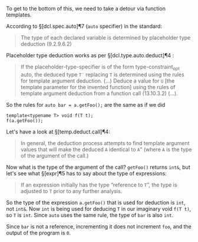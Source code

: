 To get to the bottom of this, we need to take a detour via function templates.

According to §[dcl.spec.auto]¶7 (`auto` specifier) in the standard:
> The type of each declared variable is determined by placeholder type deduction (9.2.9.6.2)

Placeholder type deduction works as per §[dcl.type.auto.deduct]¶4 :

> If the placeholder-type-specifier is of the form type-constraint<sub>opt</sub> auto, the deduced type `T′` replacing `T` is determined using the rules for template argument deduction. (...) Deduce a value for `U` [the template parameter for the invented function] using the rules of template argument deduction from a function call (13.10.3.2) (...).

So the rules for `auto bar = a.getFoo();` are the same as if we did

```
template<typename T> void f(T t);
f(a.getFoo());
```

Let's have a look at §[temp.deduct.call]¶4:
> In general, the deduction process attempts to find template argument values that will make the deduced `A` identical to `A`" (where `A` is the type of the argument of the call.)

Now what is the type of the argument of the call? `getFoo()` returns `int&`, but let's see what §[expr]¶5 has to say about the type of expressions:
> If an expression initially has the type “reference to `T`”, the type is adjusted to `T` prior to any further analysis.

So the type of the expression `a.getFoo()` that is used for deduction is `int`, not `int&`. Now `int` is being used for deducing `T` in our imaginary void `f(T t)`, so `T` is `int`. Since `auto` uses the same rule, the type of `bar` is also `int`.

Since `bar` is not a reference, incrementing it does not increment `foo`, and the output of the program is `0`.